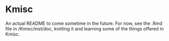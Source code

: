 # Kmisc

An actual README to come sometime in the future. For now, see the .Rmd file in
/Kmisc/inst/doc, knitting it and learning some of the things offered in Kmisc.